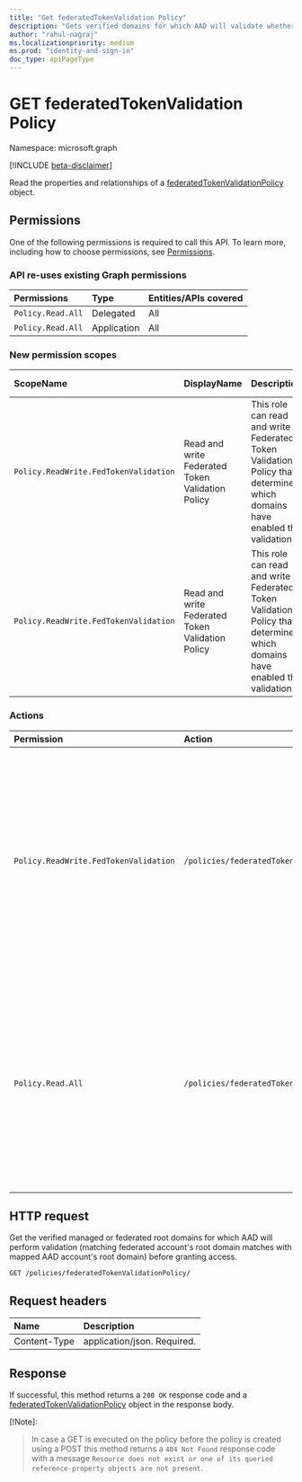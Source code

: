 ```yaml
---
title: "Get federatedTokenValidation Policy"
description: "Gets verified domains for which AAD will validate whether federated account's root domain matches with mapped AAD account's root domain."
author: "rahul-nagraj"
ms.localizationpriority: medium
ms.prod: "identity-and-sign-in"
doc_type: apiPageType
---
```


# GET federatedTokenValidation Policy
Namespace: microsoft.graph

[!INCLUDE [beta-disclaimer](../../includes/beta-disclaimer.md)]

Read the properties and relationships of a [federatedTokenValidationPolicy](../resources/federatedtokenvalidationpolicy.md) object.

## Permissions

One of the following permissions is required to call this API. To learn more, including how to choose permissions, see [Permissions](/graph/permissions-reference).

### API re-uses existing Graph permissions

| Permissions | Type | Entities/APIs covered |
| :-- | :-- | :-- |
| `Policy.Read.All` | Delegated   | All |
| `Policy.Read.All` | Application | All |

### New permission scopes

| ScopeName | DisplayName | Description | Type | Admin Consent? | Entities/APIs covered |
| :-- | :-- | :-- | :-- | :-- | :-- |
| `Policy.ReadWrite.FedTokenValidation` | Read and write Federated Token Validation Policy | This role can read and write Federated Token Validation Policy that determines which domains have enabled the validation | Delegated | Yes | All |
| `Policy.ReadWrite.FedTokenValidation` | Read and write Federated Token Validation Policy | This role can read and write Federated Token Validation Policy that determines which domains have enabled the validation | Yes | All |

### Actions

| Permission | Action | Description |
| :-- | :-- | :-- |
| `Policy.ReadWrite.FedTokenValidation` | `/policies/federatedTokenValidationPolicy` | Update verified domains for which AAD will perform validation (matching federated account's root domain matches with mapped AAD account's root domain) before granting access. |
| `Policy.Read.All`                           | `/policies/federatedTokenValidationPolicy` | Get verified domains for which AAD will perform validation (matching federated account's root domain matches with mapped AAD account's root domain) before granting access.    |

## HTTP request

Get the verified managed or federated root domains for which AAD will perform validation (matching federated account's root domain matches with mapped AAD account's root domain) before granting access.

```http
GET /policies/federatedTokenValidationPolicy/
```

## Request headers

|Name|Description|
|:---|:---|
|Content-Type|application/json. Required.|

## Response

If successful, this method returns a `200 OK` response code and a [federatedTokenValidationPolicy](../resources/federatedtokenvalidationpolicy.md) object in the response body.

[!Note]:
> In case a GET is executed on the policy before the policy is created using a POST this method returns a `404 Not Found` response code with a message `Resource does not exist or one of its queried reference-property objects are not present`.
